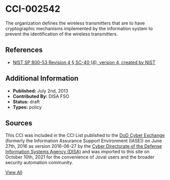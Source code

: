 # CCI-002542

The organization defines the wireless transmitters that are to have cryptographic mechanisms implemented by the information system to prevent the identification of the wireless transmitters.

## References ##

* [NIST SP 800-53 Revision 4 § SC-40 (4), version 4, created by NIST](http://csrc.nist.gov/publications/PubsSPs.html)


## Additional Information ##

* **Published:** July 2nd, 2013
* **Contributed By:** DISA FSO
* **Status:** draft
* **Types:** policy

## Sources ##

This CCI was included in the CCI List published to the [DoD Cyber Exchange](https://public.cyber.mil/stigs/cci/)
(formerly the Information Assurance Support Environment (IASE)) on June 27th, 2016 as version
2016-06-27 by the [Cyber Directorate of the Defense Information Systems Agency (DISA)](https://public.cyber.mil/about-cyber/)
and was imported to this site on October 10th, 2021 for the convenience of Joval users and the broader
security automation community.

[View All](../README.md)
